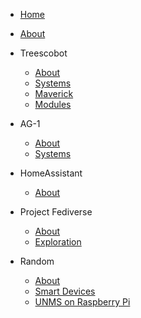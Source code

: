 - [Home](/)
- [About](/about)

- Treescobot
  - [About](/treescobot/)
  - [Systems](/treescobot/systems)
  - [Maverick](/treescobot/maverick)
  - [Modules](/treescobot/modules)

- AG-1
  - [About](/AG-1/)
  - [Systems](/AG-1/flightsystems)

- HomeAssistant
  - [About](/hass/)

- Project Fediverse
  - [About](/projectfediverse/)
  - [Exploration](/projectfediverse/explore)

- Random
  - [About](/rnd/)
  - [Smart Devices](/rnd/smartdevices)
  - [UNMS on Raspberry Pi](/rnd/UNMS-on-Raspberry-Pi)
